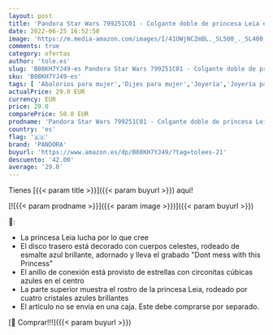 ```yaml
---
layout: post
title: 'Pandora Star Wars 799251C01 - Colgante doble de princesa Leia en color azul de plata de ley y circonitas  11 3mm  Plata esterlina  Cubic Zirconia'
date: 2022-06-25 16:52:50
image: 'https://m.media-amazon.com/images/I/41UWjNCZmBL._SL500_._SL400_.jpg'
comments: true
category: ofertas
author: 'tole.es'
slug: 'B08KH7YJ49-es Pandora Star Wars 799251C01 - Colgante doble de princesa...'
sku: 'B08KH7YJ49-es'
tags: [ 'Abalorios para mujer','Dijes para mujer','Joyería','Joyería para mujer','de','ley','pandora','plata','🇪🇸', ]
actualPrice: 29.0 EUR
currency: EUR
price: 29.0
comparePrice: 50.0 EUR
prodname: 'Pandora Star Wars 799251C01 - Colgante doble de princesa Leia en color azul de plata de ley y circonitas  11 3mm  Plata esterlina  Cubic Zirconia'
country: 'es'
flag: '🇪🇸'
brand: 'PANDORA'
buyurl: 'https://www.amazon.es/dp/B08KH7YJ49/?tag=tolees-21'
descuento: '42.00'
average: '29.0'
---
```


Tienes [{{< param title >}}]({{< param buyurl >}}) aqui!

[![{{< param prodname >}}]({{< param image >}})]({{< param buyurl >}})

🔎:

- La princesa Leia lucha por lo que cree
- El disco trasero está decorado con cuerpos celestes, rodeado de esmalte azul brillante, adornado y lleva el grabado "Dont mess with this Princess"
- El anillo de conexión está provisto de estrellas con circonitas cúbicas azules en el centro
- La parte superior muestra el rostro de la princesa Leia, rodeado por cuatro cristales azules brillantes
- El artículo no se envía en una caja. Este debe comprarse por separado.

[🛒 Comprar!!!]({{< param buyurl >}})
